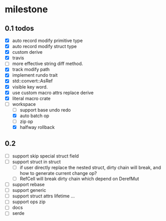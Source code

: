 # milestone

## 0.1 todos

- [x] auto record modify primitive type
- [x] auto record modify struct type
- [x] custom derive
- [x] travis
- [ ] more effective string diff method.
- [x] track modify path
- [x] implement rundo trait
- [x] std::convert::AsRef
- [x] visible key word.
- [x] use custom macro attrs replace derive
- [x] literal macro crate
- [ ] workspace
    - [ ] support base undo redo
    - [x] auto batch op
    - [ ] zip op
    - [x] halfway rollback

## 0.2

- [ ] support skip special struct field
- [ ] support struct in struct
    - [ ] if user directly replace the nested struct, dirty chain will break, and how to generate current change op?
    - [ ] RefCell will break dirty chain which depend on DerefMut
- [ ] support rebase
- [ ] support generic
- [ ] support struct attrs lifetime ...
- [ ] support ops zip
- [ ] docs
- [ ] serde